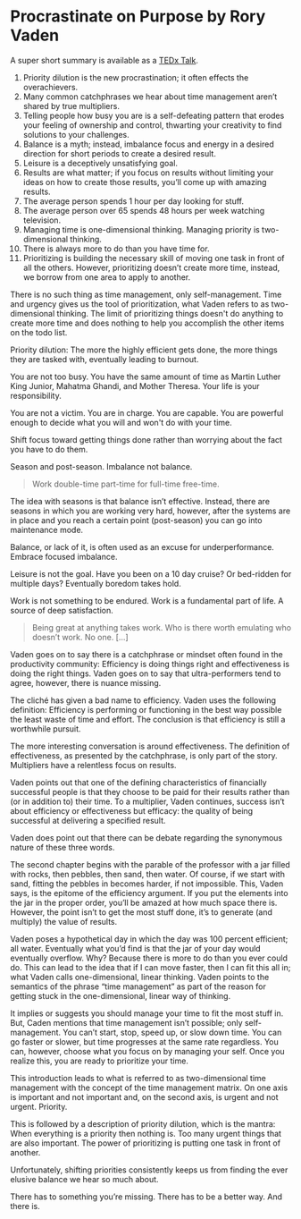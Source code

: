 # Procrastinate on Purpose by Rory Vaden

A super short summary is available as a [TEDx Talk](https://youtu.be/y2X7c9TUQJ8).

1. Priority dilution is the new procrastination; it often effects the overachievers.
2. Many common catchphrases we hear about time management aren’t shared by true multipliers.
3. Telling people how busy you are is a self-defeating pattern that erodes your feeling of ownership and control, thwarting your creativity to find solutions to your challenges.
4. Balance is a myth; instead, imbalance focus and energy in a desired direction for short periods to create a desired result.
5. Leisure is a deceptively unsatisfying goal.
6. Results are what matter; if you focus on results without limiting your ideas on how to create those results, you’ll come up with amazing results.
7. The average person spends 1 hour per day looking for stuff.
8. The average person over 65 spends 48 hours per week watching television.
9. Managing time is one-dimensional thinking. Managing priority is two-dimensional thinking. 
10. There is always more to do than you have time for. 
11. Prioritizing is building the necessary skill of moving one task in front of all the others. However, prioritizing doesn’t create more time, instead, we borrow from one area to apply to another.

There is no such thing as time management, only self-management. Time and urgency gives us the tool of prioritization, what Vaden refers to as two-dimensional thinking. The limit of prioritizing things doesn't do anything to create more time and does nothing to help you accomplish the other items on the todo list.

Priority dilution: The more the highly efficient gets done, the more things they are tasked with, eventually leading to burnout.

You are not too busy. You have the same amount of time as Martin Luther King Junior, Mahatma Ghandi, and Mother Theresa. Your life is your responsibility. 

You are not a victim. You are in charge. You are capable. You are powerful enough to decide what you will and won't do with your time.

Shift focus toward getting things done rather than worrying about the fact you have to do them.

Season and post-season. Imbalance not balance.

> Work double-time part-time for full-time free-time.

The idea with seasons is that balance isn’t effective. Instead, there are seasons in which you are working very hard, however, after the systems are in place and you reach a certain point (post-season) you can go into maintenance mode.

Balance, or lack of it, is often used as an excuse for underperformance. Embrace focused imbalance.

Leisure is not the goal. Have you been on a 10 day cruise? Or bed-ridden for multiple days? Eventually boredom takes hold.

Work is not something to be endured. Work is a fundamental part of life. A source of deep satisfaction. 

> Being great at anything takes work. Who is there worth emulating who doesn’t work. No one. [...] 

Vaden goes on to say there is a catchphrase or mindset often found in the productivity community: Efficiency is doing things right and effectiveness is doing the right things. Vaden goes on to say that ultra-performers tend to agree, however, there is nuance missing.

The cliché has given a bad name to efficiency. Vaden uses the following definition: Efficiency is performing or functioning in the best way possible the least waste of time and effort. The conclusion is that efficiency is still a worthwhile pursuit.

The more interesting conversation is around effectiveness. The definition of effectiveness, as presented by the catchphrase, is only part of the story. Multipliers have a relentless focus on results.

Vaden points out that one of the defining characteristics of financially successful people is that they choose to be paid for their results rather than (or in addition to) their time. To a multiplier, Vaden continues, success isn’t about efficiency or effectiveness but efficacy: the quality of being successful at delivering a specified result. 

Vaden does point out that there can be debate regarding the synonymous nature of these three words.

The second chapter begins with the parable of the professor with a jar filled with rocks, then pebbles, then sand, then water. Of course, if we start with sand, fitting the pebbles in becomes harder, if not impossible. This, Vaden says, is the epitome of the efficiency argument. If you put the elements into the jar in the proper order, you’ll be amazed at how much space there is. However, the point isn’t to get the most stuff done, it’s to generate (and multiply) the value of results.

Vaden poses a hypothetical day in which the day was 100 percent efficient; all water. Eventually what you’d find is that the jar of your day would eventually overflow. Why? Because there is more to do than you ever could do. This can lead to the idea that if I can move faster, then I can fit this all in; what Vaden calls one-dimensional, linear thinking. Vaden points to the semantics of the phrase “time management” as part of the reason for getting stuck in the one-dimensional, linear way of thinking.

It implies or suggests you should manage your time to fit the most stuff in. But, Caden mentions that time management isn’t possible; only self-management. You can’t start, stop, speed up, or slow down time. You can go faster or slower, but time progresses at the same rate regardless. You can, however, choose what you focus on by managing your self. Once you realize this, you are ready to
prioritize your time.

This introduction leads to what is referred to as two-dimensional time management with the concept of the time management matrix. On one axis is important and not important and, on the second axis, is urgent and not urgent. Priority.

This is followed by a description of priority dilution, which is the mantra: When everything is a priority then nothing is. Too many urgent things that are also important. The power of prioritizing is putting one task in front of another. 

Unfortunately, shifting priorities consistently keeps us from finding the ever elusive balance we hear so much about. 

There has to something you’re missing. There has to be a better way. And there is.




